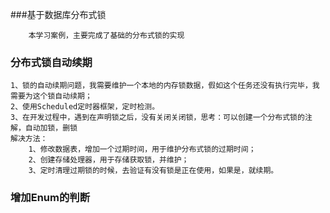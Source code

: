 ###基于数据库分布式锁
```text
    本学习案例，主要完成了基础的分布式锁的实现
```

### 分布式锁自动续期
```text
1、锁的自动续期问题，我需要维护一个本地的内存锁数据，假如这个任务还没有执行完毕，我需要为这个锁自动续期；
2、使用Scheduled定时器框架，定时检测。
3、在开发过程中，遇到在声明锁之后，没有关闭关闭锁，思考：可以创建一个分布式锁的注解，自动加锁，删锁
解决方法：
    1、修改数据表，增加一个过期时间，用于维护分布式锁的过期时间；
    2、创建存储处理器，用于存储获取锁，并维护；
    3、定时清理过期锁的时候，去验证有没有锁是正在使用，如果是，就续期。
```
    
    
### 增加Enum的判断
```text

```

###  